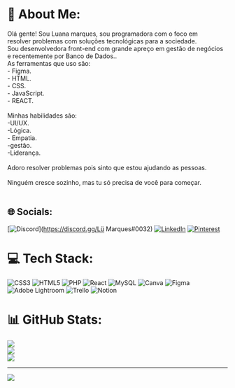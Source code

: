 # 💫 About Me:
Olá gente! Sou Luana marques, sou programadora com o foco em<br>resolver problemas com soluções tecnológicas para a sociedade.<br>Sou desenvolvedora front-end com grande apreço em gestão de negócios e recentemente por Banco de Dados..<br>As ferramentas que uso são:<br>- Figma.<br>- HTML.<br>- CSS.<br>- JavaScript.<br>- REACT.<br><br>Minhas habilidades são:<br>-UI/UX.<br>-Lógica.<br>- Empatia.<br>-gestão.<br>-Liderança.<br><br>Adoro resolver problemas pois sinto que estou ajudando as pessoas.<br><br>Ninguém cresce sozinho, mas tu só precisa de você para começar.<br><br>


## 🌐 Socials:
[![Discord](https://img.shields.io/badge/Discord-%237289DA.svg?logo=discord&logoColor=white)](https://discord.gg/Lü Marques#0032) [![LinkedIn](https://img.shields.io/badge/LinkedIn-%230077B5.svg?logo=linkedin&logoColor=white)](https://www.linkedin.com/in/luanamarques2023/) [![Pinterest](https://img.shields.io/badge/Pinterest-%23E60023.svg?logo=Pinterest&logoColor=white)](https://pinterest.com/https://pin.it/6ifVMHz) 

# 💻 Tech Stack:
 ![CSS3](https://img.shields.io/badge/css3-%231572B6.svg?style=plastic&logo=css3&logoColor=white) ![HTML5](https://img.shields.io/badge/html5-%23E34F26.svg?style=plastic&logo=html5&logoColor=white) ![PHP](https://img.shields.io/badge/php-%23777BB4.svg?style=plastic&logo=php&logoColor=white)  ![React](https://img.shields.io/badge/react-%2320232a.svg?style=plastic&logo=react&logoColor=%2361DAFB) ![MySQL](https://img.shields.io/badge/mysql-%2300f.svg?style=plastic&logo=mysql&logoColor=white) ![Canva](https://img.shields.io/badge/Canva-%2300C4CC.svg?style=plastic&logo=Canva&logoColor=white) 	![Figma](https://img.shields.io/badge/figma-%23F24E1E.svg?style=plastic&logo=figma&logoColor=white) ![Adobe Lightroom](https://img.shields.io/badge/Adobe%20Lightroom-31A8FF.svg?style=plastic&logo=Adobe%20Lightroom&logoColor=white) ![Trello](https://img.shields.io/badge/Trello-%23026AA7.svg?style=plastic&logo=Trello&logoColor=white) ![Notion](https://img.shields.io/badge/Notion-%23000000.svg?style=plastic&logo=notion&logoColor=white)
# 📊 GitHub Stats:
![](https://github-readme-stats.vercel.app/api?username=ludamasc&theme=dark&hide_border=false&include_all_commits=false&count_private=false)<br/>
![](https://github-readme-streak-stats.herokuapp.com/?user=ludamasc&theme=dark&hide_border=false)<br/>
![](https://github-readme-stats.vercel.app/api/top-langs/?username=ludamasc&theme=dark&hide_border=false&include_all_commits=false&count_private=false&layout=compact)

---
[![](https://visitcount.itsvg.in/api?id=ludamasc&icon=8&color=11)](https://visitcount.itsvg.in)

<!-- Proudly created with GPRM ( https://gprm.itsvg.in ) -->
